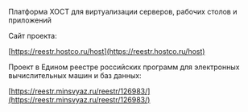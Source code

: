 Платформа ХОСТ для виртуализации серверов, рабочих столов и приложений

Сайт проекта:

[https://reestr.hostco.ru/host](https://reestr.hostco.ru/host)

Проект в Едином реестре российских программ для электронных вычислительных машин и баз данных:

[https://reestr.minsvyaz.ru/reestr/126983/](https://reestr.minsvyaz.ru/reestr/126983/)
